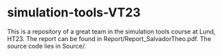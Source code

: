 # simulation-tools-VT23
This is a repository of a great team in the simulation tools course at Lund, HT23.
The report can be found in Report/Report_SalvadorTheo.pdf. The source code lies in Source/.
